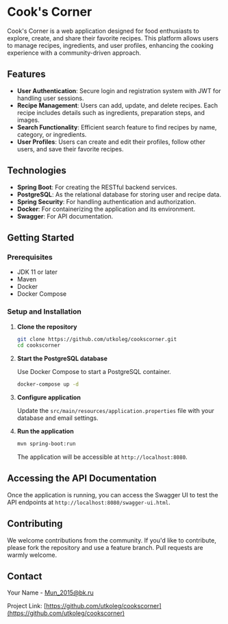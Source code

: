 # Cook's Corner

Cook's Corner is a web application designed for food enthusiasts to explore, create, and share their favorite recipes. This platform allows users to manage recipes, ingredients, and user profiles, enhancing the cooking experience with a community-driven approach.

## Features

- **User Authentication**: Secure login and registration system with JWT for handling user sessions.
- **Recipe Management**: Users can add, update, and delete recipes. Each recipe includes details such as ingredients, preparation steps, and images.
- **Search Functionality**: Efficient search feature to find recipes by name, category, or ingredients.
- **User Profiles**: Users can create and edit their profiles, follow other users, and save their favorite recipes.

## Technologies

- **Spring Boot**: For creating the RESTful backend services.
- **PostgreSQL**: As the relational database for storing user and recipe data.
- **Spring Security**: For handling authentication and authorization.
- **Docker**: For containerizing the application and its environment.
- **Swagger**: For API documentation.

## Getting Started

### Prerequisites

- JDK 11 or later
- Maven
- Docker
- Docker Compose

### Setup and Installation

1. **Clone the repository**

   ```bash
   git clone https://github.com/utkoleg/cookscorner.git
   cd cookscorner
   ```

2. **Start the PostgreSQL database**

   Use Docker Compose to start a PostgreSQL container.

   ```bash
   docker-compose up -d
   ```

3. **Configure application**

   Update the `src/main/resources/application.properties` file with your database and email settings.

4. **Run the application**

   ```bash
   mvn spring-boot:run
   ```

   The application will be accessible at `http://localhost:8080`.

## Accessing the API Documentation

Once the application is running, you can access the Swagger UI to test the API endpoints at `http://localhost:8080/swagger-ui.html`.

## Contributing

We welcome contributions from the community. If you'd like to contribute, please fork the repository and use a feature branch. Pull requests are warmly welcome.

## Contact

Your Name - Mun_2015@bk.ru

Project Link: [https://github.com/utkoleg/cookscorner](https://github.com/utkoleg/cookscorner)
```
